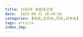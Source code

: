 ```yaml
---
title: 1582年 本能寺之变
date:  2023-08-31 10:49:56
categories: [阅读,全历史,历史,日本史]
tags: article
index_img: 
---
```


